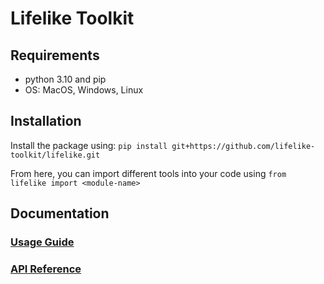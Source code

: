 # Lifelike Toolkit
## Requirements
- python 3.10 and pip
- OS: MacOS, Windows, Linux
## Installation
Install the package using: `pip install git+https://github.com/lifelike-toolkit/lifelike.git`

From here, you can import different tools into your code using `from lifelike import <module-name>`

## Documentation
### [Usage Guide](usage/README.md)
### [API Reference](modules/README.md)
